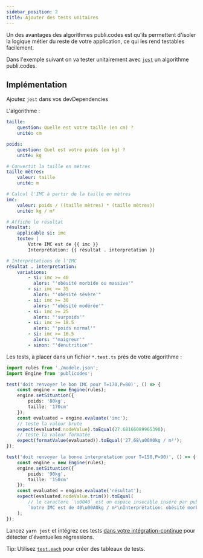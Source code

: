 ```yaml
---
sidebar_position: 2
title: Ajouter des tests unitaires
---
```


Un des avantages des algorithmes publi.codes est qu'ils permettent d'isoler la logique métier du reste de votre application, ce qui les rend testables facilement.

Dans l'exemple suivant on va tester unitairement avec [`jest`](https://jestjs.io/fr) un algorithme publi.codes.

## Implémentation

Ajoutez `jest` dans vos devDependencies

L'algorithme :

```yaml
taille:
    question: Quelle est votre taille (en cm) ?
    unité: cm

poids:
    question: Quel est votre poids (en kg) ?
    unité: kg

# Convertit la taille en mètres
taille mètres:
    valeur: taille
    unité: m

# Calcul l'IMC à partir de la taille en mètres
imc:
    valeur: poids / ((taille mètres) * (taille mètres))
    unité: kg / m²

# Affiche le résultat
résultat:
    applicable si: imc
    texte: |
        Votre IMC est de {{ imc }}
        Interprétation: {{ résultat . interpretation }}

# Interprétations de l'IMC
résultat . interpretation:
    variations:
        - si: imc >= 40
          alors: "'obésité morbide ou massive'"
        - si: imc >= 35
          alors: "'obésité sévère'"
        - si: imc >= 30
          alors: "'obésité modérée'"
        - si: imc >= 25
          alors: "'surpoids'"
        - si: imc >= 18.5
          alors: "'poids normal'"
        - si: imc >= 16.5
          alors: "'maigreur'"
        - sinon: "'dénutrition'"
```

Les tests, à placer dans un fichier `*.test.ts` près de votre algorithme :

```ts
import rules from './modele.json';
import Engine from 'publicodes';

test('doit renvoyer le bon IMC pour T=170,P=80)', () => {
    const engine = new Engine(rules);
    engine.setSituation({
        poids: '80kg',
        taille: '170cm'
    });
    const evaluated = engine.evaluate('imc');
    // teste la valeur brute
    expect(evaluated.nodeValue).toEqual(27.68166089965398);
    // teste la valeur formatée
    expect(formatValue(evaluated)).toEqual('27,68\u00A0kg / m²');
});

test('doit renvoyer la bonne interpretation pour T=150,P=90)', () => {
    const engine = new Engine(rules);
    engine.setSituation({
        poids: '90kg',
        taille: '150cm'
    });
    const evaluated = engine.evaluate('résultat');
    expect(evaluated.nodeValue.trim()).toEqual(
        // le caractère `\u00A0` est un espace insecable inséré par publi.codes lors du formatage d'unité
        `Votre IMC est de 40\u00A0kg / m²\nInterprétation: obésité morbide ou massive`
    );
});
```

Lancez `yarn jest` et intégrez ces tests [dans votre intégration-continue](https://github.com/publicodes/publicodes/blob/3161e4017970a77f8a793fc0bb614643b28b758e/.github/workflows/test.yaml#L12) pour détecter d'éventuelles régressions.

Tip: Utilisez [`test.each`](https://jestjs.io/fr/docs/api#testeachtablename-fn-timeout) pour créer des tableaux de tests.
